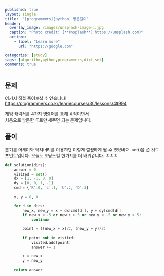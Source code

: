 ```yaml
---
published: true
layout: single
title:  "[programmers][python] 방문길이"
header:
  overlay_image: /images/unsplash-image-1.jpg
  caption: "Photo credit: [**Unsplash**](https://unsplash.com)"
  actions:
    - label: "Learn more"
      url: "https://google.com"
      
categories: [study]
tags: [algorithm,python,programmers,dict,set]
comments: true
---
```


## 문제 

여기서 직접 풀어보실 수 있습니다! 
<https://programmers.co.kr/learn/courses/30/lessons/49994>


게임 캐릭터를 4가지 명령어를 통해 움직이면서  
처음으로 방문한 루트만 세주면 되는 문제입니다. 


## 풀이 

분기를 어레이와 딕셔너리를 이용하면 이렇게 깔끔하게 짤 수 있었네요.
set()을 쓴 것도 포인트입니다. 
오늘도 코딩스킬 한가지를 더 배워갑니다. ㅎㅎㅎ

~~~ py
def solution(dirs):
    answer = 0
    visited = set()
    dx = [1, -1, 0, 0]
    dy = [0, 0, 1, -1]
    cmd = {'R':0, 'L':1, 'U':2, 'D':3}
    
    x, y = 0, 0
    
    for d in dirs:
        new_x, new_y = x + dx[cmd[d]], y + dy[cmd[d]]
        if new_x < -5 or new_x > 5 or new_y < -5 or new_y > 5:
            continue
            
        point = ((new_x + x)/2, (new_y + y)/2)   
        
        if point not in visited:
            visited.add(point)
            answer += 1
        
        x = new_x
        y = new_y
    
    return answer
~~~